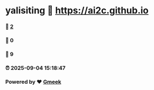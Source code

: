 # yalisiting :link: https://ai2c.github.io 
### :page_facing_up: [2](https://ai2c.github.io/tag.html) 
### :speech_balloon: 0 
### :hibiscus: 9 
### :alarm_clock: 2025-09-04 15:18:47 
### Powered by :heart: [Gmeek](https://github.com/Meekdai/Gmeek)
